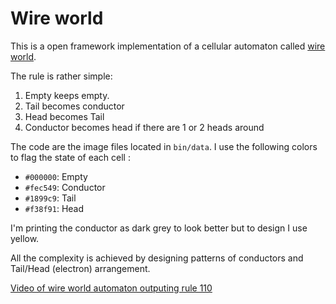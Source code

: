 # Wire world

This is a open framework implementation of a cellular automaton called [wire world](https://en.wikipedia.org/wiki/Wireworld).

The rule is rather simple:

1. Empty keeps empty.
1. Tail becomes conductor
1. Head becomes Tail
1. Conductor becomes head if there are 1 or 2 heads around

The code are the image files located in `bin/data`. I use the following colors to flag the state of each cell :

- `#000000`: Empty
- `#fec549`: Conductor
- `#1899c9`: Tail
- `#f38f91`: Head

I'm printing the conductor as dark grey to look better but to design I use yellow.

All the complexity is achieved by designing patterns of conductors and Tail/Head (electron) arrangement.

[Video of wire world automaton outputing rule 110](https://youtu.be/HY_w05ehNi0)
